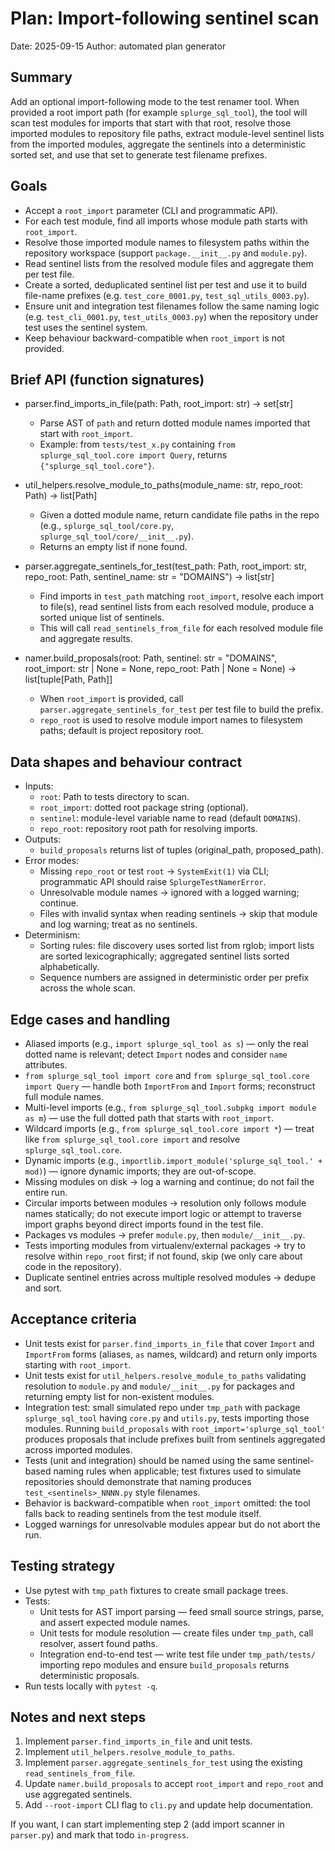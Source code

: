 # Plan: Import-following sentinel scan

Date: 2025-09-15
Author: automated plan generator

Summary
-------
Add an optional import-following mode to the test renamer tool. When provided a root import path (for example `splurge_sql_tool`), the tool will scan test modules for imports that start with that root, resolve those imported modules to repository file paths, extract module-level sentinel lists from the imported modules, aggregate the sentinels into a deterministic sorted set, and use that set to generate test filename prefixes.

Goals
-----
- Accept a `root_import` parameter (CLI and programmatic API).
- For each test module, find all imports whose module path starts with `root_import`.
- Resolve those imported module names to filesystem paths within the repository workspace (support `package.__init__.py` and `module.py`).
- Read sentinel lists from the resolved module files and aggregate them per test file.
- Create a sorted, deduplicated sentinel list per test and use it to build file-name prefixes (e.g. `test_core_0001.py`, `test_sql_utils_0003.py`).
- Ensure unit and integration test filenames follow the same naming logic (e.g. `test_cli_0001.py`, `test_utils_0003.py`) when the repository under test uses the sentinel system.
- Keep behaviour backward-compatible when `root_import` is not provided.

Brief API (function signatures)
-------------------------------
- parser.find_imports_in_file(path: Path, root_import: str) -> set[str]
  - Parse AST of `path` and return dotted module names imported that start with `root_import`.
  - Example: from `tests/test_x.py` containing `from splurge_sql_tool.core import Query`, returns `{"splurge_sql_tool.core"}`.

- util_helpers.resolve_module_to_paths(module_name: str, repo_root: Path) -> list[Path]
  - Given a dotted module name, return candidate file paths in the repo (e.g., `splurge_sql_tool/core.py`, `splurge_sql_tool/core/__init__.py`).
  - Returns an empty list if none found.

- parser.aggregate_sentinels_for_test(test_path: Path, root_import: str, repo_root: Path, sentinel_name: str = "DOMAINS") -> list[str]
  - Find imports in `test_path` matching `root_import`, resolve each import to file(s), read sentinel lists from each resolved module, produce a sorted unique list of sentinels.
  - This will call `read_sentinels_from_file` for each resolved module file and aggregate results.

- namer.build_proposals(root: Path, sentinel: str = "DOMAINS", root_import: str | None = None, repo_root: Path | None = None) -> list[tuple[Path, Path]]
  - When `root_import` is provided, call `parser.aggregate_sentinels_for_test` per test file to build the prefix.
  - `repo_root` is used to resolve module import names to filesystem paths; default is project repository root.

Data shapes and behaviour contract
---------------------------------
- Inputs:
  - `root`: Path to tests directory to scan.
  - `root_import`: dotted root package string (optional).
  - `sentinel`: module-level variable name to read (default `DOMAINS`).
  - `repo_root`: repository root path for resolving imports.
- Outputs:
  - `build_proposals` returns list of tuples (original_path, proposed_path).
- Error modes:
  - Missing `repo_root` or test `root` -> `SystemExit(1)` via CLI; programmatic API should raise `SplurgeTestNamerError`.
  - Unresolvable module names -> ignored with a logged warning; continue.
  - Files with invalid syntax when reading sentinels -> skip that module and log warning; treat as no sentinels.
- Determinism:
  - Sorting rules: file discovery uses sorted list from rglob; import lists are sorted lexicographically; aggregated sentinel lists sorted alphabetically.
  - Sequence numbers are assigned in deterministic order per prefix across the whole scan.

Edge cases and handling
-----------------------
- Aliased imports (e.g., `import splurge_sql_tool as s`) — only the real dotted name is relevant; detect `Import` nodes and consider `name` attributes.
- `from splurge_sql_tool import core` and `from splurge_sql_tool.core import Query` — handle both `ImportFrom` and `Import` forms; reconstruct full module names.
- Multi-level imports (e.g., `from splurge_sql_tool.subpkg import module as m`) — use the full dotted path that starts with `root_import`.
- Wildcard imports (e.g., `from splurge_sql_tool.core import *`) — treat like `from splurge_sql_tool.core import` and resolve `splurge_sql_tool.core`.
- Dynamic imports (e.g., `importlib.import_module('splurge_sql_tool.' + mod)`) — ignore dynamic imports; they are out-of-scope.
- Missing modules on disk -> log a warning and continue; do not fail the entire run.
- Circular imports between modules -> resolution only follows module names statically; do not execute import logic or attempt to traverse import graphs beyond direct imports found in the test file.
- Packages vs modules -> prefer `module.py`, then `module/__init__.py`.
- Tests importing modules from virtualenv/external packages -> try to resolve within `repo_root` first; if not found, skip (we only care about code in the repository).
- Duplicate sentinel entries across multiple resolved modules -> dedupe and sort.

Acceptance criteria
-------------------
- Unit tests exist for `parser.find_imports_in_file` that cover `Import` and `ImportFrom` forms (aliases, `as` names, wildcard) and return only imports starting with `root_import`.
- Unit tests exist for `util_helpers.resolve_module_to_paths` validating resolution to `module.py` and `module/__init__.py` for packages and returning empty list for non-existent modules.
- Integration test: small simulated repo under `tmp_path` with package `splurge_sql_tool` having `core.py` and `utils.py`, tests importing those modules. Running `build_proposals` with `root_import='splurge_sql_tool'` produces proposals that include prefixes built from sentinels aggregated across imported modules.
 - Tests (unit and integration) should be named using the same sentinel-based naming rules when applicable; test fixtures used to simulate repositories should demonstrate that naming produces `test_<sentinels>_NNNN.py` style filenames.
- Behavior is backward-compatible when `root_import` omitted: the tool falls back to reading sentinels from the test module itself.
- Logged warnings for unresolvable modules appear but do not abort the run.

Testing strategy
----------------
- Use pytest with `tmp_path` fixtures to create small package trees.
- Tests:
  - Unit tests for AST import parsing — feed small source strings, parse, and assert expected module names.
  - Unit tests for module resolution — create files under `tmp_path`, call resolver, assert found paths.
  - Integration end-to-end test — write test file under `tmp_path/tests/` importing repo modules and ensure `build_proposals` returns deterministic proposals.
- Run tests locally with `pytest -q`.

Notes and next steps
--------------------
1. Implement `parser.find_imports_in_file` and unit tests.
2. Implement `util_helpers.resolve_module_to_paths`.
3. Implement `parser.aggregate_sentinels_for_test` using the existing `read_sentinels_from_file`.
4. Update `namer.build_proposals` to accept `root_import` and `repo_root` and use aggregated sentinels.
5. Add `--root-import` CLI flag to `cli.py` and update help documentation.

If you want, I can start implementing step 2 (add import scanner in `parser.py`) and mark that todo `in-progress`.